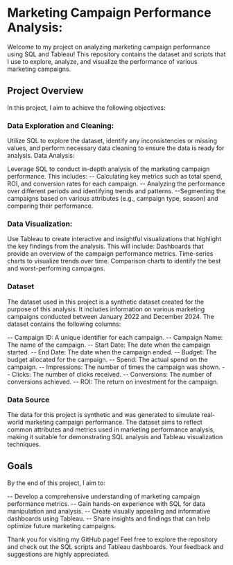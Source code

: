 # Marketing Campaign Performance Analysis:

Welcome to my project on analyzing marketing campaign performance using SQL and Tableau! This repository contains the dataset and scripts that I use to explore, analyze, and visualize the performance of various marketing campaigns.

## Project Overview
In this project, I aim to achieve the following objectives:

### Data Exploration and Cleaning:

Utilize SQL to explore the dataset, identify any inconsistencies or missing values, and perform necessary data cleaning to ensure the data is ready for analysis.
Data Analysis:

Leverage SQL to conduct in-depth analysis of the marketing campaign performance. This includes:
-- Calculating key metrics such as total spend, ROI, and conversion rates for each campaign.
-- Analyzing the performance over different periods and identifying trends and patterns.
--Segmenting the campaigns based on various attributes (e.g., campaign type, season) and comparing their performance.

### Data Visualization:

Use Tableau to create interactive and insightful visualizations that highlight the key findings from the analysis. This will include:
Dashboards that provide an overview of the campaign performance metrics.
Time-series charts to visualize trends over time.
Comparison charts to identify the best and worst-performing campaigns.

### Dataset
The dataset used in this project is a synthetic dataset created for the purpose of this analysis. It includes information on various marketing campaigns conducted between January 2022 and December 2024. The dataset contains the following columns:

-- Campaign ID: A unique identifier for each campaign.
-- Campaign Name: The name of the campaign.
-- Start Date: The date when the campaign started.
-- End Date: The date when the campaign ended.
-- Budget: The budget allocated for the campaign.
-- Spend: The actual spend on the campaign.
-- Impressions: The number of times the campaign was shown.
-- Clicks: The number of clicks received.
-- Conversions: The number of conversions achieved.
-- ROI: The return on investment for the campaign.

### Data Source
The data for this project is synthetic and was generated to simulate real-world marketing campaign performance. The dataset aims to reflect common attributes and metrics used in marketing performance analysis, making it suitable for demonstrating SQL analysis and Tableau visualization techniques.

## Goals
By the end of this project, I aim to:

-- Develop a comprehensive understanding of marketing campaign performance metrics.
-- Gain hands-on experience with SQL for data manipulation and analysis.
-- Create visually appealing and informative dashboards using Tableau.
-- Share insights and findings that can help optimize future marketing campaigns.

Thank you for visiting my GitHub page! Feel free to explore the repository and check out the SQL scripts and Tableau dashboards. Your feedback and suggestions are highly appreciated.
